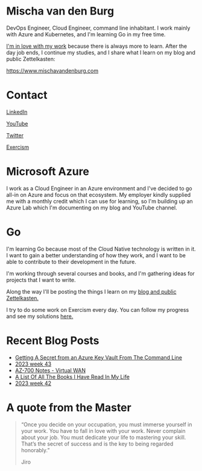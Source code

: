 # Mischa van den Burg

DevOps Engineer, Cloud Engineer, command line inhabitant. I work mainly with Azure and Kubernetes, and I'm learning Go in my free time.

[I'm in love with my work](https://mischavandenburg.com/zet/articles/jiro-sushi/) because there is always more to learn. After the day job ends, I continue my studies, and I share what I learn on my blog and public Zettelkasten:

https://www.mischavandenburg.com

# Contact

[LinkedIn](https://www.linkedin.com/in/mischavandenburg)

[YouTube](https://www.youtube.com/@mischavandenburg)

[Twitter](https://twitter.com/mischa_vdburg)

[Exercism](https://exercism.org/profiles/mischavandenburg)

# Microsoft Azure

I work as a Cloud Engineer in an Azure environment and I've decided to go all-in on Azure and focus on that ecosystem. My employer kindly supplied me with a monthly credit which I can use for learning, so I'm building up an Azure Lab which I'm documenting on my blog and YouTube channel.

# Go

I'm learning Go because most of the Cloud Native technology is written in it. I want to gain a better understanding of how they work, and I want to be able to contribute to their development in the future. 

I'm working through several courses and books, and I'm gathering ideas for projects that I want to write.

Along the way I'll be posting the things I learn on my [blog and public Zettelkasten.](https://www.mischavandenburg.com)

I try to do some work on Exercism every day. You can follow my progress and see my solutions [here.](https://exercism.org/profiles/mischavandenburg)

# Recent Blog Posts
<!-- BLOG-POST-LIST:START -->
- [Getting A Secret from an Azure Key Vault From The Command Line](https://mischavandenburg.com/zet/list-azure-key-vault-secret/)
- [2023 week 43](https://mischavandenburg.com/zet/2023-week-43/)
- [AZ-700 Notes - Virtual WAN](https://mischavandenburg.com/zet/az-700-virtual-wan/)
- [A List Of All The Books I Have Read In My Life](https://mischavandenburg.com/zet/books-i-have-read/)
- [2023 week 42](https://mischavandenburg.com/zet/2023-week-42/)
<!-- BLOG-POST-LIST:END -->

# A quote from the Master

> “Once you decide on your occupation, you must immerse yourself in your work. You have to fall in love with your work. Never complain about your job. You must dedicate your life to mastering your skill. That’s the secret of success and is the key to being regarded honorably.”
>
> Jiro
